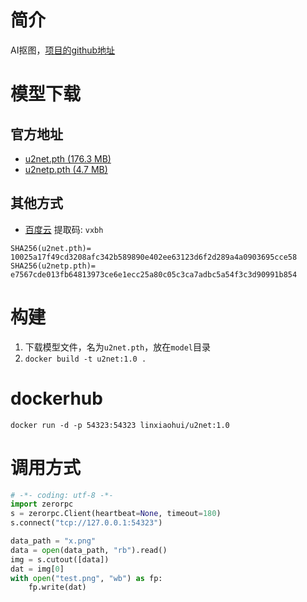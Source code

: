 # 简介
   AI抠图，[项目的github地址](https://github.com/NathanUA/U-2-Net)

# 模型下载

## 官方地址
   * [u2net.pth (176.3 MB)](https://drive.google.com/file/d/1ao1ovG1Qtx4b7EoskHXmi2E9rp5CHLcZ/view?usp=sharing)
   * [u2netp.pth (4.7 MB)](https://drive.google.com/file/d/1rbSTGKAE-MTxBYHd-51l2hMOQPT_7EPy/view?usp=sharing)

## 其他方式
   * [百度云](https://pan.baidu.com/s/1kfKINZ1REk4g7tCOZtTSVw) 提取码: `vxbh`

```
SHA256(u2net.pth)= 10025a17f49cd3208afc342b589890e402ee63123d6f2d289a4a0903695cce58
SHA256(u2netp.pth)= e7567cde013fb64813973ce6e1ecc25a80c05c3ca7adbc5a54f3c3d90991b854
```

# 构建
   1. 下载模型文件，名为`u2net.pth`，放在`model`目录
   2. `docker build -t u2net:1.0 .`

# dockerhub
   `docker run -d -p 54323:54323 linxiaohui/u2net:1.0`

# 调用方式
```python
# -*- coding: utf-8 -*-
import zerorpc
s = zerorpc.Client(heartbeat=None, timeout=180)
s.connect("tcp://127.0.0.1:54323")

data_path = "x.png"
data = open(data_path, "rb").read()
img = s.cutout([data])
dat = img[0]
with open("test.png", "wb") as fp:
    fp.write(dat)
```
